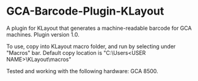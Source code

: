 # GCA-Barcode-Plugin-KLayout
A plugin for KLayout that generates a machine-readable barcode for GCA machines.  Plugin version 1.0.

To use, copy into KLayout macro folder, and run by selecting under "Macros" bar.  Default copy location is "C:\Users\<USER NAME>\KLayout\macros\"

Tested and working with the following hardware:  GCA 8500.